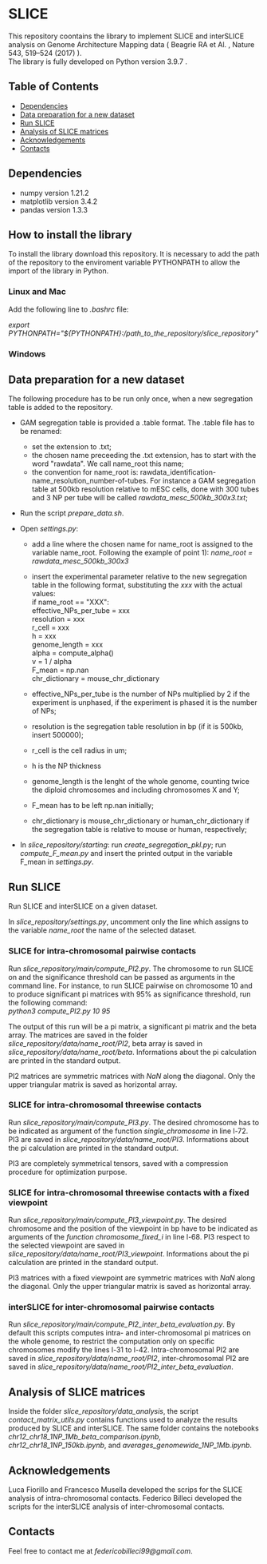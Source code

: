 # SLICE 

This repository coontains the library to implement SLICE and interSLICE analysis on Genome Architecture Mapping data ( Beagrie RA et Al. , Nature 543, 519–524 (2017) ).  
The library is fully developed on Python version 3.9.7 .

## Table of Contents
* [Dependencies](#dependencies)
* [Data preparation for a new dataset](#data-prep)
* [Run SLICE](#run)
* [Analysis of SLICE matrices](#analysis)
* [Acknowledgements](#acknowledgements)
* [Contacts](#contacts)


## Dependencies

- numpy version 1.21.2
- matplotlib version 3.4.2
- pandas version 1.3.3

## How to install the library 

To install the library download this repository. It is necessary to add the path of the repository to the enviroment variable PYTHONPATH to allow the import of the library in Python.

### Linux and Mac

Add the following line to _.bashrc_ file:

_export PYTHONPATH="${PYTHONPATH}:/path_to_the_repository/slice_repository"_

### Windows

## Data preparation for a new dataset

The following procedure has to be run only once, when a new segregation table is added to the repository.
- GAM segregation table is provided a .table format. The .table file has to be renamed:
  * set the extension to .txt;
  * the chosen name preceeding the .txt extension, has to start with the word "rawdata". We call name_root this name;
  * the convention for name_root is: rawdata_identification-name_resolution_number-of-tubes. For instance a GAM segregation table at 500kb resolution relative to mESC cells, done with 300 tubes and 3 NP per tube will be called _rawdata_mesc_500kb_300x3.txt_;

- Run the script _prepare_data.sh_.

- Open _settings.py_:
  - add a line where the chosen name for name_root is assigned to the variable name_root. Following the example of point 1): _name_root = rawdata_mesc_500kb_300x3_
  - insert the experimental parameter relative to the new segregation table in the following format, substituting the _xxx_ with the actual values:  
  if name_root == "XXX":  
    effective_NPs_per_tube = xxx  
    resolution = xxx  
    r_cell = xxx  
    h = xxx   
    genome_length = xxx    
    alpha = compute_alpha()  
    v = 1 / alpha  
    F_mean = np.nan  
    chr_dictionary = mouse_chr_dictionary  
  
   - effective_NPs_per_tube is the number of NPs multiplied by 2 if the experiment is unphased, if the experiment is phased it is the number of NPs;
   - resolution is the segregation table resolution in bp (if it is 500kb, insert 500000);
   - r_cell is the cell radius in um;
   - h is the NP thickness 
   - genome_length is the lenght of the whole genome, counting twice the diploid chromosomes and including chromosomes X and Y;   
   - F_mean has to be left np.nan initially;
   - chr_dictionary is mouse_chr_dictionary or human_chr_dictionary if the segregation table is relative to mouse or human, respectively; 

- In _slice_repository/starting_: run _create_segregation_pkl.py_; run _compute_F_mean.py_ and insert the printed output in the variable F_mean in _settings.py_. 

## Run SLICE 

Run SLICE and interSLICE on a given dataset.

In _slice_repository/settings.py_, uncomment only the line which assigns to the variable _name_root_ the name of the selected dataset.

### SLICE for intra-chromosomal pairwise contacts
Run _slice_repository/main/compute_PI2.py_. The chromosome to run SLICE on and the significance threshold can be passed as arguments in the command line. For instance, to run SLICE pairwise on chromosome 10 and to produce significant pi matrices with 95% as significance threshold, run the following command:  
_python3 compute_PI2.py 10 95_

The output of this run will be a pi matrix, a significant pi matrix and the beta array. The matrices are saved in the folder _slice_repository/data/name_root/PI2_, beta array is saved in _slice_repository/data/name_root/beta_. Informations about the pi calculation are printed in the standard output.  
  
PI2 matrices are symmetric matrices with _NaN_ along the diagonal. Only the upper triangular matrix is saved as horizontal array.

### SLICE for intra-chromosomal threewise contacts

Run _slice_repository/main/compute_PI3.py_. The desired chromosome has to be indicated as argument of the function _single_chromosome_ in line l-72. PI3 are saved in _slice_repository/data/name_root/PI3_. Informations about the pi calculation are printed in the standard output.  
  
PI3 are completely symmetrical tensors, saved with a compression procedure for optimization purpose.

### SLICE for intra-chromosomal threewise contacts with a fixed viewpoint

Run _slice_repository/main/compute_PI3_viewpoint.py_. The desired chromosome and the position of the viewpoint in bp have to be indicated as arguments of the _function chromosome_fixed_i_ in line l-68. PI3 respect to the selected viewpoint are saved in _slice_repository/data/name_root/PI3_viewpoint_. Informations about the pi calculation are printed in the standard output.  

PI3 matrices with a fixed viewpoint are symmetric matrices with _NaN_ along the diagonal. Only the upper triangular matrix is saved as horizontal array.

### interSLICE for inter-chromosomal pairwise contacts

Run _slice_repository/main/compute_PI2_inter_beta_evaluation.py_. By default this scripts computes intra- and inter-chromosomal pi matrices on the whole genome, to restrict the computation only on specific chromosomes modify the lines l-31 to l-42. Intra-chromosomal PI2 are saved in _slice_repository/data/name_root/PI2_, inter-chromosomal PI2 are saved in _slice_repository/data/name_root/PI2_inter_beta_evaluation_.  

## Analysis of SLICE matrices

Inside the folder _slice_repository/data_analysis_, the script _contact_matrix_utils.py_ contains functions used to analyze the results produced by SLICE and interSLICE. 
The same folder contains the notebooks _chr12_chr18_1NP_1Mb_beta_comparison.ipynb_,  _chr12_chr18_1NP_150kb.ipynb_, and _averages_genomewide_1NP_1Mb.ipynb_. 

## Acknowledgements

Luca Fiorillo and Francesco Musella developed the scrips for the SLICE analysis of intra-chromosomal contacts. Federico Billeci developed the scripts for the interSLICE analysis of inter-chromosomal contacts.  

## Contacts

Feel free to contact me at _federicobilleci99@gmail.com_.
